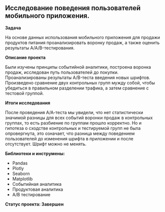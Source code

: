 ## Исследование поведения пользователей мобильного приложения.


**Задача**   

На основе данных использования мобильного приложения для продажи продуктов питания проанализировать воронку продаж, а также оценить результаты А/А/B-тестирования.

**Описание проекта**

Были изучены принципы событийной аналитики, построена воронка продаж, исследован путь пользователей до покупки. Проанализированы результаты A/B-теста введения новых шрифтов. Произведено сравнение двух контрольных групп мужду собой, чтобы убедиться в правильном разделении трафика, а затем сравнение с тестовой группой.

**Итоги исследования**

После проведения А/А-теста мы увидели, что нет статистически значимой разницы для всех событий воронки продаж в контрольных группах, то есть разбиение по группам прошло корректно. Но и гипотеза о сходстве контрольных и тестируемой групп не была опровергнута, это означает, что разница между поведением пользователей до изменения шрифта в приложении и после отсутствует. Шрифт можно не менять.

**Библиотеки и инструмены:**
- Pandas
- Plotly
- Seaborn
- Matplotlib
- Событийная аналитика
- Продуктовая аналитика
- А/В тестирование

**Статус проекта: Завершен**
